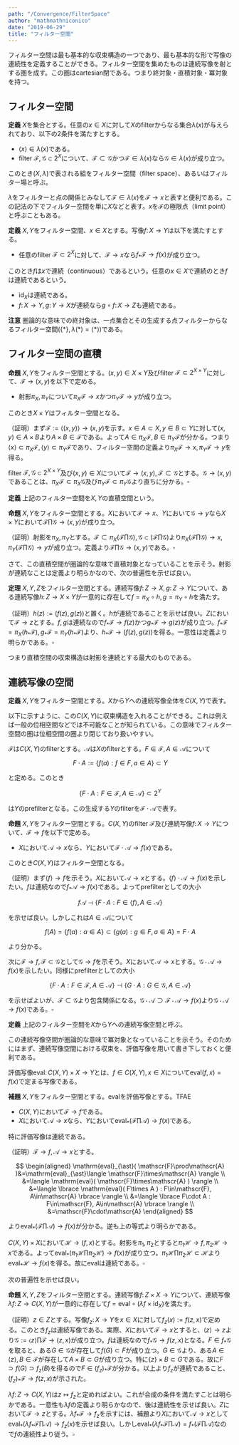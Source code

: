 ```yaml
---
path: "/Convergence/FilterSpace"
author: "mathmathniconico"
date: "2019-06-29"
title: "フィルター空間"
---
```


フィルター空間は最も基本的な収束構造の一つであり、最も基本的な形で写像の連続性を定義することができる。フィルター空間を集めたものは連続写像を射とする圏を成す。この圏はcartesian閉である。つまり終対象・直積対象・冪対象を持つ。




## フィルター空間

**定義** $X$を集合とする。任意の$x\in X$に対して$X$のfilterからなる集合$\lambda( x )$が与えられており、以下の2条件を満たすとする。

- $\langle x \rangle\in\lambda( x )$である。
- filter $\mathscr{F}, \mathscr{G}\subset 2^{X}$について、$\mathscr{F}\subset\mathscr{G}$かつ$\mathscr{F}\in\lambda( x )$なら$\mathscr{G}\in\lambda( x )$が成り立つ。

このとき$( X, \lambda )$で表される組をフィルター空間（filter space）、あるいはフィルター場と呼ぶ。

$\lambda$をフィルターと点の関係とみなして$\mathscr{F}\in\lambda( x )$を$\mathscr{F}\rightarrow x$と表すと便利である。この記法の下でフィルター空間を単に$X$などと表す。$x$を$\mathscr{F}$の極限点（limit point）と呼ぶこともある。

**定義** $X, Y$をフィルター空間、$x\in X$とする。写像$f\colon X\rightarrow Y$は以下を満たすとする。

- 任意のfilter $\mathscr{F}\subset 2^{X}$に対して、$\mathscr{F}\rightarrow x$なら$f_{\ast}\mathscr{F}\rightarrow f( x )$が成り立つ。

このとき$f$は$x$で連続（continuous）であるという。任意の$x\in X$で連続のとき$f$は連続であるという。

- $\mathrm{id}_{X}$は連続である。
- $f\colon X\rightarrow Y, g\colon Y\rightarrow X$が連続なら$g\circ f\colon X\rightarrow Z$も連続である。

**注意** 圏論的な意味での終対象は、一点集合とその生成する点フィルターからなるフィルター空間$( \lbrace \ast \rbrace, \lambda( \ast )=\langle \ast \rangle )$である。




## フィルター空間の直積

**命題** $X, Y$をフィルター空間とする。$( x, y )\in X\times Y$及びfilter $\mathscr{F}\subset 2^{X\times Y}$に対して、$\mathscr{F}\rightarrow ( x, y )$を以下で定める。

- 射影$\pi_{X}, \pi_{Y}$について$\pi_{X}\mathscr{F}\rightarrow x$かつ$\pi_{Y}\mathscr{F}\rightarrow y$が成り立つ。

このとき$X\times Y$はフィルター空間となる。

（証明）まず$\mathscr{F}:=\langle ( x, y ) \rangle\rightarrow ( x, y )$を示す。$x\in A\subset X, y\in B\subset Y$に対して$( x, y )\in A\times B$より$A\times B\in\mathscr{F}$である。よって$A\in\pi_{X}\mathscr{F}, B\in\pi_{Y}\mathscr{F}$が分かる。つまり$\langle x \rangle\subset\pi_{X}\mathscr{F}, \langle y \rangle\subset\pi_{Y}\mathscr{F}$であり、フィルター空間の定義より$\pi_{X}\mathscr{F}\rightarrow x, \pi_{Y}\mathscr{F}\rightarrow y$を得る。

filter $\mathscr{F}, \mathscr{G}\subset 2^{X\times Y}$及び$( x, y )\in X$について$\mathscr{F}\rightarrow ( x, y ), \mathscr{F}\subset\mathscr{G}$とする。$\mathscr{G}\rightarrow ( x, y )$であることは、$\pi_{X}\mathscr{F}\subset\pi_{X}\mathscr{G}$及び$\pi_{Y}\mathscr{F}\subset\pi_{Y}\mathscr{G}$より直ちに分かる。$\square$

**定義** 上記のフィルター空間を$X, Y$の直積空間という。

**命題** $X, Y$をフィルター空間とする。$X$において$\mathscr{F}\rightarrow x$、$Y$において$\mathscr{G}\rightarrow y$なら$X\times Y$において$\mathscr{F}\prod\mathscr{G}\rightarrow( x, y )$が成り立つ。

（証明）射影を$\pi_{X}, \pi_{Y}$とする。$\mathscr{F}\subset\pi_{X}( \mathscr{F}\prod\mathscr{G} ), \mathscr{G}\subset( \mathscr{F}\prod\mathscr{G} )$より$\pi_{X}( \mathscr{F}\prod\mathscr{G} )\rightarrow x, \pi_{Y}( \mathscr{F}\prod\mathscr{G} )\rightarrow y$が成り立つ。定義より$\mathscr{F}\prod\mathscr{G}\rightarrow( x, y )$である。$\square$

さて、この直積空間が圏論的な意味で直積対象となっていることを示そう。射影が連続なことは定義より明らかなので、次の普遍性を示せば良い。

**定理** $X, Y, Z$をフィルター空間とする。連続写像$f\colon Z\rightarrow X, g\colon Z\rightarrow Y$について、ある連続写像$h\colon Z\rightarrow X\times Y$が一意的に存在して$f=\pi_{X}\circ h, g=\pi_{Y}\circ h$を満たす。

（証明）$h( z ):=( f( z ), g( z ) )$と置く。$h$が連続であることを示せば良い。$Z$において$\mathscr{F}\rightarrow z$とする。$f, g$は連続なので$f_{\ast}\mathscr{F}\rightarrow f( z )$かつ$g_{\ast}\mathscr{F}\rightarrow g( z )$が成り立つ。$f_{\ast}\mathscr{F}=\pi_{X}( h_{\ast}\mathscr{F} ), g_{\ast}\mathscr{F}=\pi_{Y}( h_{\ast}\mathscr{F} )$より、$h_{\ast}\mathscr{F}\rightarrow ( f( z ), g( z ) )$を得る。一意性は定義より明らかである。$\square$

つまり直積空間の収束構造は射影を連続とする最大のものである。




## 連続写像の空間

**定義** $X, Y$をフィルター空間とする。$X$から$Y$への連続写像全体を$C( X, Y )$で表す。

以下に示すように、この$C( X, Y )$に収束構造を入れることができる。これは例えば一般の位相空間などでは不可能なことが知られている。この意味でフィルター空間の圏は位相空間の圏より閉じており扱いやすい。

$\mathscr{F}$は$C( X, Y )$のfilterとする。$\mathscr{A}$は$X$のfilterとする。$F\in\mathscr{F}, A\in\mathscr{A}$について

$$
F\cdot A:=\lbrace f( a ) : f\in F, a\in A \rbrace\subset Y
$$

と定める。このとき

$$
\lbrace F\cdot A : F\in\mathscr{F}, A\in\mathscr{A} \rbrace\subset 2^{Y}
$$

は$Y$のprefilterとなる。この生成する$Y$のfilterを$\mathscr{F}\cdot\mathscr{A}$で表す。

**命題** $X, Y$をフィルター空間とする。$C( X, Y )$のfilter $\mathscr{F}$及び連続写像$f\colon X\rightarrow Y$について、$\mathscr{F}\rightarrow f$を以下で定める。

- $X$において$\mathscr{A}\rightarrow x$なら、$Y$において$\mathscr{F}\cdot\mathscr{A}\rightarrow f( x )$である。

このとき$C( X, Y )$はフィルター空間となる。

（証明）まず$\langle f \rangle\rightarrow f$を示そう。$X$において$\mathscr{A}\rightarrow x$とする。$\langle f \rangle\cdot\mathscr{A}\rightarrow f( x )$を示したい。$f$は連続なので$f_{\ast}\mathscr{A}\rightarrow f( x )$である。よってprefilterとしての大小

$$
f\mathscr{A}\dashv\lbrace F\cdot A : F\in\langle f \rangle, A\in\mathscr{A} \rbrace
$$

を示せば良い。しかしこれは$A\in\mathscr{A}$について

$$
f( A )=\lbrace f( a ) : a\in A \rbrace\subset\lbrace g( a ) : g\in F, a\in A \rbrace=F\cdot A
$$

より分かる。

次に$\mathscr{F}\rightarrow f, \mathscr{F}\subset\mathscr{G}$として$\mathscr{G}\rightarrow f$を示そう。$X$において$\mathscr{A}\rightarrow x$とする。$\mathscr{G}\cdot\mathscr{A}\rightarrow f( x )$を示したい。同様にprefilterとしての大小

$$
\lbrace F\cdot A : F\in\mathscr{F}, A\in\mathscr{A} \rbrace\dashv\lbrace G\cdot A : G\in\mathscr{G}, A\in\mathscr{A} \rbrace
$$

を示せばよいが、$\mathscr{F}\subset\mathscr{G}$より包含関係になる。$\mathscr{G}\cdot\mathscr{A}\supset\mathscr{F}\cdot\mathscr{A}\rightarrow f( x )$より$\mathscr{G}\cdot\mathscr{A}\rightarrow f( x )$である。$\square$

**定義** 上記のフィルター空間を$X$から$Y$への連続写像空間と呼ぶ。

この連続写像空間が圏論的な意味で冪対象となっていることを示そう。そのためにはまず、連続写像空間における収束を、評価写像を用いて書き下しておくと便利である。

評価写像$\mathrm{eval}\colon C( X, Y )\times X\rightarrow Y$とは、$f\in C( X, Y ), x\in X$について$\mathrm{eval}( f, x )=f( x )$で定まる写像である。

**補題** $X, Y$をフィルター空間とする。$\mathrm{eval}$を評価写像とする。TFAE

- $C( X, Y )$において$\mathscr{F}\rightarrow f$である。
- $X$において$\mathscr{A}\rightarrow x$なら、$Y$において$\mathrm{eval}_{\ast}( \mathscr{F}\prod\mathscr{A} )\rightarrow f( x )$である。

特に評価写像は連続である。

（証明）$\mathscr{F}\rightarrow f, \mathscr{A}\rightarrow x$とする。

$$
\begin{aligned}
\mathrm{eval}_{\ast}( \mathscr{F}\prod\mathscr{A} )&=\mathrm{eval}_{\ast}\langle \mathscr{F}\times\mathscr{A} \rangle \\
&=\langle \mathrm{eval}( \mathscr{F}\times\mathscr{A} ) \rangle \\
&=\langle \lbrace \mathrm{eval}( F\times A ) : F\in\mathscr{F}, A\in\mathscr{A} \rbrace \rangle \\
&=\langle \lbrace F\cdot A : F\in\mathscr{F}, A\in\mathscr{A} \rbrace \rangle \\
&=\mathscr{F}\cdot\mathscr{A}
\end{aligned}
$$

より$\mathrm{eval}_{\ast}( \mathscr{F}\prod\mathscr{A} )\rightarrow f( x )$が分かる。逆も上の等式より明らかである。

$C( X, Y )\times X$において$\mathscr{H}\rightarrow ( f, x )$とする。射影を$\pi_{1}, \pi_{2}$とすると$\pi_{1}\mathscr{H}\rightarrow f, \pi_{2}\mathscr{H}\rightarrow x$である。よって$\mathrm{eval}_{\ast}( \pi_{1}\mathscr{H}\prod\pi_{2}\mathscr{H} )\rightarrow f( x )$が成り立つ。$\pi_{1}\mathscr{H}\prod\pi_{2}\mathscr{H}\subset\mathscr{H}$より$\mathrm{eval}_{\ast}\mathscr{H}\rightarrow f( x )$を得る。故に$\mathrm{eval}$は連続である。$\square$

次の普遍性を示せば良い。

**命題** $X, Y, Z$をフィルター空間とする。連続写像$f\colon Z\times X\rightarrow Y$について、連続写像$\lambda f\colon Z\rightarrow C( X, Y )$が一意的に存在して$f=\mathrm{eval}\circ ( \lambda f\times\mathrm{id}_{X} )$を満たす。

（証明）$z\in Z$とする。写像$f_{z}\colon X\rightarrow Y$を$x\in X$に対して$f_{z}( x ):=f( z, x )$で定める。このとき$f_{z}$は連続写像である。実際、$X$において$\mathscr{F}\rightarrow x$とすると、$\langle z \rangle\rightarrow z$より$\mathscr{G}:=\langle z \rangle\prod\mathscr{F}\rightarrow( z, x )$が成り立つ。$f$は連続なので$f_{\ast}\mathscr{G}\rightarrow f( z, x )$となる。$F\in f_{\ast}\mathscr{G}$を取ると、ある$G\in\mathscr{G}$が存在して$f( G )\subset F$が成り立つ。$G\in\mathscr{G}$より、ある$A\in\langle z \rangle, B\in\mathscr{F}$が存在して$A\times B\subset G$が成り立つ。特に$\lbrace z \rbrace\times B\subset G$である。故に$F\supset f( G )\supset f_{z}( B )$を得るので$F\in ( f_{z} )_{\ast}\mathscr{F}$が分かる。以上より$f_{z}$が連続であること、$( f_{z} )_{\ast}\mathscr{F}\rightarrow f( z, x )$が示された。

$\lambda f\colon Z\rightarrow C( X, Y )$は$z\mapsto f_{z}$と定めればよい。これが合成の条件を満たすことは明らかである。一意性も$\lambda f$の定義より明らかなので、後は連続性を示せば良い。$Z$において$\mathscr{F}\rightarrow z$とする。$\lambda f_{\ast}\mathscr{F}\rightarrow f_{z}$を示すには、補題より$X$において$\mathscr{A}\rightarrow x$として$\mathrm{eval}_{\ast}( \lambda f_{\ast}\mathscr{F}\prod\mathscr{A} )\rightarrow f_{z}( x )$を示せば良い。しかし$\mathrm{eval}_{\ast}( \lambda f_{\ast}\mathscr{F}\prod\mathscr{A} )=f_{\ast}( \mathscr{F}\prod\mathscr{A} )$なので$f$の連続性より従う。$\square$